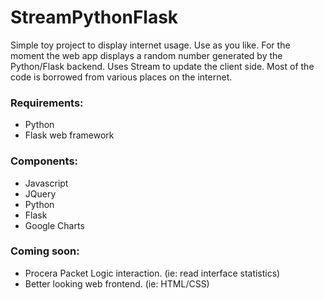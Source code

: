 # StreamPythonFlask


Simple toy project to display internet usage. Use as you like.
For the moment the web app displays a random number generated by the Python/Flask backend.
Uses Stream to update the client side. Most of the code is borrowed from various places on the internet. 


### Requirements:

  * Python
  * Flask web framework


### Components:
  
  * Javascript
  * JQuery
  * Python
  * Flask
  * Google Charts


### Coming soon:

  * Procera Packet Logic interaction. (ie: read interface statistics)
  * Better looking web frontend. (ie: HTML/CSS)



